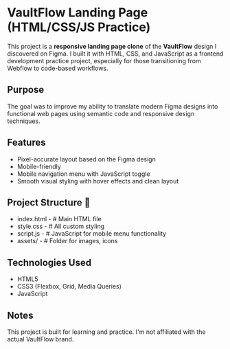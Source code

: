 # VaultFlow Landing Page (HTML/CSS/JS Practice)

This project is a **responsive landing page clone** of the **VaultFlow** design I discovered on Figma. I built it with HTML, CSS, and JavaScript as a frontend development practice project, especially for those transitioning from Webflow to code-based workflows.

## Purpose

The goal was to improve my ability to translate modern Figma designs into functional web pages using semantic code and responsive design techniques.

## Features

- Pixel-accurate layout based on the Figma design
- Mobile-friendly
- Mobile navigation menu with JavaScript toggle
- Smooth visual styling with hover effects and clean layout

## Project Structure 📂

- index.html - # Main HTML file
- style.css - # All custom styling
- script.js - # JavaScript for mobile menu functionality
- assets/ - # Folder for images, icons

## Technologies Used

- HTML5
- CSS3 (Flexbox, Grid, Media Queries)
- JavaScript

## Notes

This project is built for learning and practice. I'm not affiliated with the actual VaultFlow brand.
